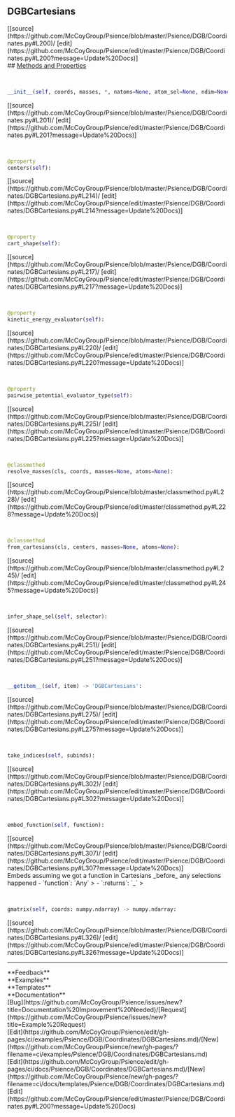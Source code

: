 ## <a id="Psience.DGB.Coordinates.DGBCartesians">DGBCartesians</a> 

<div class="docs-source-link" markdown="1">
[[source](https://github.com/McCoyGroup/Psience/blob/master/Psience/DGB/Coordinates.py#L200)/
[edit](https://github.com/McCoyGroup/Psience/edit/master/Psience/DGB/Coordinates.py#L200?message=Update%20Docs)]
</div>









<div class="collapsible-section">
 <div class="collapsible-section collapsible-section-header" markdown="1">
## <a class="collapse-link" data-toggle="collapse" href="#methods" markdown="1"> Methods and Properties</a> <a class="float-right" data-toggle="collapse" href="#methods"><i class="fa fa-chevron-down"></i></a>
 </div>
 <div class="collapsible-section collapsible-section-body collapse show" id="methods" markdown="1">
 
<a id="Psience.DGB.Coordinates.DGBCartesians.__init__" class="docs-object-method">&nbsp;</a> 
```python
__init__(self, coords, masses, *, natoms=None, atom_sel=None, ndim=None, xyz_sel=None): 
```
<div class="docs-source-link" markdown="1">
[[source](https://github.com/McCoyGroup/Psience/blob/master/Psience/DGB/Coordinates.py#L201)/
[edit](https://github.com/McCoyGroup/Psience/edit/master/Psience/DGB/Coordinates.py#L201?message=Update%20Docs)]
</div>


<a id="Psience.DGB.Coordinates.DGBCartesians.centers" class="docs-object-method">&nbsp;</a> 
```python
@property
centers(self): 
```
<div class="docs-source-link" markdown="1">
[[source](https://github.com/McCoyGroup/Psience/blob/master/Psience/DGB/Coordinates/DGBCartesians.py#L214)/
[edit](https://github.com/McCoyGroup/Psience/edit/master/Psience/DGB/Coordinates/DGBCartesians.py#L214?message=Update%20Docs)]
</div>


<a id="Psience.DGB.Coordinates.DGBCartesians.cart_shape" class="docs-object-method">&nbsp;</a> 
```python
@property
cart_shape(self): 
```
<div class="docs-source-link" markdown="1">
[[source](https://github.com/McCoyGroup/Psience/blob/master/Psience/DGB/Coordinates/DGBCartesians.py#L217)/
[edit](https://github.com/McCoyGroup/Psience/edit/master/Psience/DGB/Coordinates/DGBCartesians.py#L217?message=Update%20Docs)]
</div>


<a id="Psience.DGB.Coordinates.DGBCartesians.kinetic_energy_evaluator" class="docs-object-method">&nbsp;</a> 
```python
@property
kinetic_energy_evaluator(self): 
```
<div class="docs-source-link" markdown="1">
[[source](https://github.com/McCoyGroup/Psience/blob/master/Psience/DGB/Coordinates/DGBCartesians.py#L220)/
[edit](https://github.com/McCoyGroup/Psience/edit/master/Psience/DGB/Coordinates/DGBCartesians.py#L220?message=Update%20Docs)]
</div>


<a id="Psience.DGB.Coordinates.DGBCartesians.pairwise_potential_evaluator_type" class="docs-object-method">&nbsp;</a> 
```python
@property
pairwise_potential_evaluator_type(self): 
```
<div class="docs-source-link" markdown="1">
[[source](https://github.com/McCoyGroup/Psience/blob/master/Psience/DGB/Coordinates/DGBCartesians.py#L225)/
[edit](https://github.com/McCoyGroup/Psience/edit/master/Psience/DGB/Coordinates/DGBCartesians.py#L225?message=Update%20Docs)]
</div>


<a id="Psience.DGB.Coordinates.DGBCartesians.resolve_masses" class="docs-object-method">&nbsp;</a> 
```python
@classmethod
resolve_masses(cls, coords, masses=None, atoms=None): 
```
<div class="docs-source-link" markdown="1">
[[source](https://github.com/McCoyGroup/Psience/blob/master/classmethod.py#L228)/
[edit](https://github.com/McCoyGroup/Psience/edit/master/classmethod.py#L228?message=Update%20Docs)]
</div>


<a id="Psience.DGB.Coordinates.DGBCartesians.from_cartesians" class="docs-object-method">&nbsp;</a> 
```python
@classmethod
from_cartesians(cls, centers, masses=None, atoms=None): 
```
<div class="docs-source-link" markdown="1">
[[source](https://github.com/McCoyGroup/Psience/blob/master/classmethod.py#L245)/
[edit](https://github.com/McCoyGroup/Psience/edit/master/classmethod.py#L245?message=Update%20Docs)]
</div>


<a id="Psience.DGB.Coordinates.DGBCartesians.infer_shape_sel" class="docs-object-method">&nbsp;</a> 
```python
infer_shape_sel(self, selector): 
```
<div class="docs-source-link" markdown="1">
[[source](https://github.com/McCoyGroup/Psience/blob/master/Psience/DGB/Coordinates/DGBCartesians.py#L251)/
[edit](https://github.com/McCoyGroup/Psience/edit/master/Psience/DGB/Coordinates/DGBCartesians.py#L251?message=Update%20Docs)]
</div>


<a id="Psience.DGB.Coordinates.DGBCartesians.__getitem__" class="docs-object-method">&nbsp;</a> 
```python
__getitem__(self, item) -> 'DGBCartesians': 
```
<div class="docs-source-link" markdown="1">
[[source](https://github.com/McCoyGroup/Psience/blob/master/Psience/DGB/Coordinates/DGBCartesians.py#L275)/
[edit](https://github.com/McCoyGroup/Psience/edit/master/Psience/DGB/Coordinates/DGBCartesians.py#L275?message=Update%20Docs)]
</div>


<a id="Psience.DGB.Coordinates.DGBCartesians.take_indices" class="docs-object-method">&nbsp;</a> 
```python
take_indices(self, subinds): 
```
<div class="docs-source-link" markdown="1">
[[source](https://github.com/McCoyGroup/Psience/blob/master/Psience/DGB/Coordinates/DGBCartesians.py#L302)/
[edit](https://github.com/McCoyGroup/Psience/edit/master/Psience/DGB/Coordinates/DGBCartesians.py#L302?message=Update%20Docs)]
</div>


<a id="Psience.DGB.Coordinates.DGBCartesians.embed_function" class="docs-object-method">&nbsp;</a> 
```python
embed_function(self, function): 
```
<div class="docs-source-link" markdown="1">
[[source](https://github.com/McCoyGroup/Psience/blob/master/Psience/DGB/Coordinates/DGBCartesians.py#L307)/
[edit](https://github.com/McCoyGroup/Psience/edit/master/Psience/DGB/Coordinates/DGBCartesians.py#L307?message=Update%20Docs)]
</div>
Embeds assuming we got a function in Cartesians _before_ any selections happened
  - `function`: `Any`
    > 
  - `:returns`: `_`
    >


<a id="Psience.DGB.Coordinates.DGBCartesians.gmatrix" class="docs-object-method">&nbsp;</a> 
```python
gmatrix(self, coords: numpy.ndarray) -> numpy.ndarray: 
```
<div class="docs-source-link" markdown="1">
[[source](https://github.com/McCoyGroup/Psience/blob/master/Psience/DGB/Coordinates/DGBCartesians.py#L326)/
[edit](https://github.com/McCoyGroup/Psience/edit/master/Psience/DGB/Coordinates/DGBCartesians.py#L326?message=Update%20Docs)]
</div>
 </div>
</div>












---


<div markdown="1" class="text-secondary">
<div class="container">
  <div class="row">
   <div class="col" markdown="1">
**Feedback**   
</div>
   <div class="col" markdown="1">
**Examples**   
</div>
   <div class="col" markdown="1">
**Templates**   
</div>
   <div class="col" markdown="1">
**Documentation**   
</div>
   <div class="col" markdown="1">
   
</div>
   <div class="col" markdown="1">
   
</div>
   <div class="col" markdown="1">
   
</div>
</div>
  <div class="row">
   <div class="col" markdown="1">
[Bug](https://github.com/McCoyGroup/Psience/issues/new?title=Documentation%20Improvement%20Needed)/[Request](https://github.com/McCoyGroup/Psience/issues/new?title=Example%20Request)   
</div>
   <div class="col" markdown="1">
[Edit](https://github.com/McCoyGroup/Psience/edit/gh-pages/ci/examples/Psience/DGB/Coordinates/DGBCartesians.md)/[New](https://github.com/McCoyGroup/Psience/new/gh-pages/?filename=ci/examples/Psience/DGB/Coordinates/DGBCartesians.md)   
</div>
   <div class="col" markdown="1">
[Edit](https://github.com/McCoyGroup/Psience/edit/gh-pages/ci/docs/Psience/DGB/Coordinates/DGBCartesians.md)/[New](https://github.com/McCoyGroup/Psience/new/gh-pages/?filename=ci/docs/templates/Psience/DGB/Coordinates/DGBCartesians.md)   
</div>
   <div class="col" markdown="1">
[Edit](https://github.com/McCoyGroup/Psience/edit/master/Psience/DGB/Coordinates.py#L200?message=Update%20Docs)   
</div>
   <div class="col" markdown="1">
   
</div>
   <div class="col" markdown="1">
   
</div>
   <div class="col" markdown="1">
   
</div>
</div>
</div>
</div>